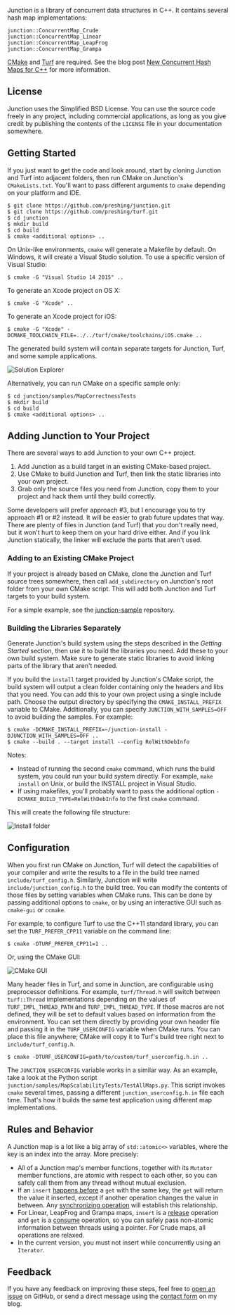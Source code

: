 Junction is a library of concurrent data structures in C++. It contains several hash map implementations:

    junction::ConcurrentMap_Crude
    junction::ConcurrentMap_Linear
    junction::ConcurrentMap_LeapFrog
    junction::ConcurrentMap_Grampa

[CMake](https://cmake.org/) and [Turf](https://github.com/preshing/turf) are required. See the blog post [New Concurrent Hash Maps for C++](http://preshing.com/20160201/new-concurrent-hash-maps-for-cpp/) for more information.

## License

Junction uses the Simplified BSD License. You can use the source code freely in any project, including commercial applications, as long as you give credit by publishing the contents of the `LICENSE` file in your documentation somewhere.

## Getting Started

If you just want to get the code and look around, start by cloning Junction and Turf into adjacent folders, then run CMake on Junction's `CMakeLists.txt`. You'll want to pass different arguments to `cmake` depending on your platform and IDE.

    $ git clone https://github.com/preshing/junction.git
    $ git clone https://github.com/preshing/turf.git
    $ cd junction
    $ mkdir build
    $ cd build
    $ cmake <additional options> ..

On Unix-like environments, `cmake` will generate a Makefile by default. On Windows, it will create a Visual Studio solution. To use a specific version of Visual Studio:

    $ cmake -G "Visual Studio 14 2015" ..

To generate an Xcode project on OS X:

    $ cmake -G "Xcode" ..

To generate an Xcode project for iOS:

    $ cmake -G "Xcode" -DCMAKE_TOOLCHAIN_FILE=../../turf/cmake/toolchains/iOS.cmake ..

The generated build system will contain separate targets for Junction, Turf, and some sample applications.

![Solution Explorer](/docs/vs-solution.png)

Alternatively, you can run CMake on a specific sample only:

    $ cd junction/samples/MapCorrectnessTests
    $ mkdir build
    $ cd build
    $ cmake <additional options> ..

## Adding Junction to Your Project

There are several ways to add Junction to your own C++ project.

1. Add Junction as a build target in an existing CMake-based project.
2. Use CMake to build Junction and Turf, then link the static libraries into your own project.
3. Grab only the source files you need from Junction, copy them to your project and hack them until they build correctly.

Some developers will prefer approach #3, but I encourage you to try approach #1 or #2 instead. It will be easier to grab future updates that way. There are plenty of files in Junction (and Turf) that you don't really need, but it won't hurt to keep them on your hard drive either. And if you link Junction statically, the linker will exclude the parts that aren't used.

### Adding to an Existing CMake Project

If your project is already based on CMake, clone the Junction and Turf source trees somewhere, then call `add_subdirectory` on Junction's root folder from your own CMake script. This will add both Junction and Turf targets to your build system.

For a simple example, see the [junction-sample](https://github.com/preshing/junction-sample) repository.

### Building the Libraries Separately

Generate Junction's build system using the steps described in the *Getting Started* section, then use it to build the libraries you need. Add these to your own build system. Make sure to generate static libraries to avoid linking parts of the library that aren't needed.

If you build the `install` target provided by Junction's CMake script, the build system will output a clean folder containing only the headers and libs that you need. You can add this to your own project using a single include path. Choose the output directory by specifying the `CMAKE_INSTALL_PREFIX` variable to CMake. Additionally, you can specify `JUNCTION_WITH_SAMPLES=OFF` to avoid building the samples. For example:

    $ cmake -DCMAKE_INSTALL_PREFIX=~/junction-install -DJUNCTION_WITH_SAMPLES=OFF ..
    $ cmake --build . --target install --config RelWithDebInfo

Notes:

* Instead of running the second `cmake` command, which runs the build system, you could run your build system directly. For example, `make install` on Unix, or build the INSTALL project in Visual Studio.
* If using makefiles, you'll probably want to pass the additional option `-DCMAKE_BUILD_TYPE=RelWithDebInfo` to the first `cmake` command.

This will create the following file structure:

![Install folder](/docs/install-folder.png)

## Configuration

When you first run CMake on Junction, Turf will detect the capabilities of your compiler and write the results to a file in the build tree named `include/turf_config.h`. Similarly, Junction will write `include/junction_config.h` to the build tree. You can modify the contents of those files by setting variables when CMake runs. This can be done by passing additional options to `cmake`, or by using an interactive GUI such as `cmake-gui` or `ccmake`.

For example, to configure Turf to use the C++11 standard library, you can set the `TURF_PREFER_CPP11` variable on the command line:

    $ cmake -DTURF_PREFER_CPP11=1 ..

Or, using the CMake GUI:

![CMake GUI](/docs/cmake-gui.png)

Many header files in Turf, and some in Junction, are configurable using preprocessor definitions. For example, `turf/Thread.h` will switch between `turf::Thread` implementations depending on the values of `TURF_IMPL_THREAD_PATH` and `TURF_IMPL_THREAD_TYPE`. If those macros are not defined, they will be set to default values based on information from the environment. You can set them directly by providing your own header file and passing it in the `TURF_USERCONFIG` variable when CMake runs. You can place this file anywhere; CMake will copy it to Turf's build tree right next to `include/turf_config.h`.

    $ cmake -DTURF_USERCONFIG=path/to/custom/turf_userconfig.h.in ..

The `JUNCTION_USERCONFIG` variable works in a similar way. As an example, take a look at the Python script `junction/samples/MapScalabilityTests/TestAllMaps.py`. This script invokes `cmake` several times, passing a different `junction_userconfig.h.in` file each time. That's how it builds the same test application using different map implementations.

## Rules and Behavior

A Junction map is a lot like a big array of `std::atomic<>` variables, where the key is an index into the array. More precisely:

* All of a Junction map's member functions, together with its `Mutator` member functions, are atomic with respect to each other, so you can safely call them from any thread without mutual exclusion.
* If an `insert` [happens before](http://preshing.com/20130702/the-happens-before-relation/) a `get` with the same key, the `get` will return the value it inserted, except if another operation changes the value in between. Any [synchronizing operation](http://preshing.com/20130823/the-synchronizes-with-relation/) will establish this relationship.
* For Linear, LeapFrog and Grampa maps, `insert` is a [release](http://preshing.com/20120913/acquire-and-release-semantics/) operation and `get` is a [consume](http://preshing.com/20140709/the-purpose-of-memory_order_consume-in-cpp11/) operation, so you can safely pass non-atomic information between threads using a pointer. For Crude maps, all operations are relaxed.
* In the current version, you must not insert while concurrently using an `Iterator`.

## Feedback

If you have any feedback on improving these steps, feel free to [open an issue](https://github.com/preshing/junction/issues) on GitHub, or send a direct message using the [contact form](http://preshing.com/contact/) on my blog.
